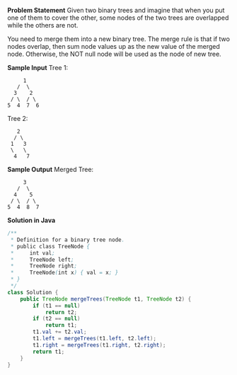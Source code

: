 

**Problem Statement**
Given two binary trees and imagine that when you put one of them to cover the other, some nodes of the two trees are overlapped while the others are not.

You need to merge them into a new binary tree. The merge rule is that if two nodes overlap, then sum node values up as the new value of the merged node. Otherwise, the NOT null node will be used as the node of new tree.

**Sample Input**
Tree 1: 
```
     1
   /  \
  3    2
 / \  / \
5  4  7  6
```

Tree 2: 
```
   2
  / \
 1   3
 \   \
  4   7
```

**Sample Output**
Merged Tree: 
```
     3
   /  \
  4    5
 / \  / \
5  4  8  7
```

**Solution in Java**
```java
/**
 * Definition for a binary tree node.
 * public class TreeNode {
 *     int val;
 *     TreeNode left;
 *     TreeNode right;
 *     TreeNode(int x) { val = x; }
 * }
 */
class Solution {
    public TreeNode mergeTrees(TreeNode t1, TreeNode t2) {
        if (t1 == null)
            return t2;
        if (t2 == null)
            return t1;
        t1.val += t2.val;
        t1.left = mergeTrees(t1.left, t2.left);
        t1.right = mergeTrees(t1.right, t2.right);
        return t1;
    }
}
```